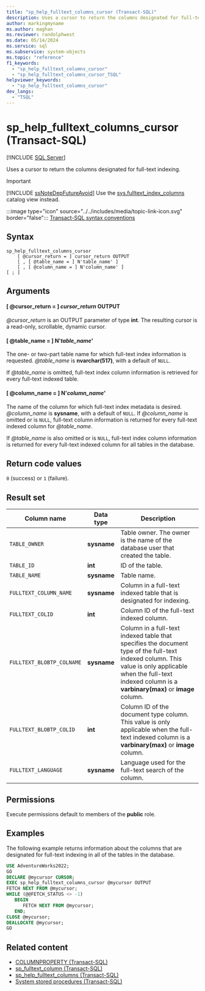```yaml
---
title: "sp_help_fulltext_columns_cursor (Transact-SQL)"
description: Uses a cursor to return the columns designated for full-text indexing.
author: markingmyname
ms.author: maghan
ms.reviewer: randolphwest
ms.date: 05/14/2024
ms.service: sql
ms.subservice: system-objects
ms.topic: "reference"
f1_keywords:
  - "sp_help_fulltext_columns_cursor"
  - "sp_help_fulltext_columns_cursor_TSQL"
helpviewer_keywords:
  - "sp_help_fulltext_columns_cursor"
dev_langs:
  - "TSQL"
---
```

# sp_help_fulltext_columns_cursor (Transact-SQL)

[!INCLUDE [SQL Server](../../includes/applies-to-version/sqlserver.md)]

Uses a cursor to return the columns designated for full-text indexing.

> [!IMPORTANT]  
> [!INCLUDE [ssNoteDepFutureAvoid](../../includes/ssnotedepfutureavoid-md.md)] Use the [sys.fulltext_index_columns](../system-catalog-views/sys-fulltext-index-columns-transact-sql.md) catalog view instead.

:::image type="icon" source="../../includes/media/topic-link-icon.svg" border="false"::: [Transact-SQL syntax conventions](../../t-sql/language-elements/transact-sql-syntax-conventions-transact-sql.md)

## Syntax

```syntaxsql
sp_help_fulltext_columns_cursor
    [ @cursor_return = ] cursor_return OUTPUT
    [ , [ @table_name = ] N'table_name' ]
    [ , [ @column_name = ] N'column_name' ]
[ ; ]
```

## Arguments

#### [ @cursor_return = ] *cursor_return* OUTPUT

*@cursor_return* is an OUTPUT parameter of type **int**. The resulting cursor is a read-only, scrollable, dynamic cursor.

#### [ @table_name = ] N'*table_name*'

The one- or two-part table name for which full-text index information is requested. *@table_name* is **nvarchar(517)**, with a default of `NULL`.

If *@table_name* is omitted, full-text index column information is retrieved for every full-text indexed table.

#### [ @column_name = ] N'*column_name*'

The name of the column for which full-text index metadata is desired. *@column_name* is **sysname**, with a default of `NULL`. If *@column_name* is omitted or is `NULL`, full-text column information is returned for every full-text indexed column for *@table_name*.

If *@table_name* is also omitted or is `NULL`, full-text index column information is returned for every full-text indexed column for all tables in the database.

## Return code values

`0` (success) or `1` (failure).

## Result set

| Column name | Data type | Description |
| --- | --- | --- |
| `TABLE_OWNER` | **sysname** | Table owner. The owner is the name of the database user that created the table. |
| `TABLE_ID` | **int** | ID of the table. |
| `TABLE_NAME` | **sysname** | Table name. |
| `FULLTEXT_COLUMN_NAME` | **sysname** | Column in a full-text indexed table that is designated for indexing. |
| `FULLTEXT_COLID` | **int** | Column ID of the full-text indexed column. |
| `FULLTEXT_BLOBTP_COLNAME` | **sysname** | Column in a full-text indexed table that specifies the document type of the full-text indexed column. This value is only applicable when the full-text indexed column is a **varbinary(max)** or **image** column. |
| `FULLTEXT_BLOBTP_COLID` | **int** | Column ID of the document type column. This value is only applicable when the full-text indexed column is a **varbinary(max)** or **image** column. |
| `FULLTEXT_LANGUAGE` | **sysname** | Language used for the full-text search of the column. |

## Permissions

Execute permissions default to members of the **public** role.

## Examples

The following example returns information about the columns that are designated for full-text indexing in all of the tables in the database.

```sql
USE AdventureWorks2022;
GO
DECLARE @mycursor CURSOR;
EXEC sp_help_fulltext_columns_cursor @mycursor OUTPUT
FETCH NEXT FROM @mycursor;
WHILE (@@FETCH_STATUS <> -1)
   BEGIN
      FETCH NEXT FROM @mycursor;
   END;
CLOSE @mycursor;
DEALLOCATE @mycursor;
GO
```

## Related content

- [COLUMNPROPERTY (Transact-SQL)](../../t-sql/functions/columnproperty-transact-sql.md)
- [sp_fulltext_column (Transact-SQL)](sp-fulltext-column-transact-sql.md)
- [sp_help_fulltext_columns (Transact-SQL)](sp-help-fulltext-columns-transact-sql.md)
- [System stored procedures (Transact-SQL)](system-stored-procedures-transact-sql.md)
